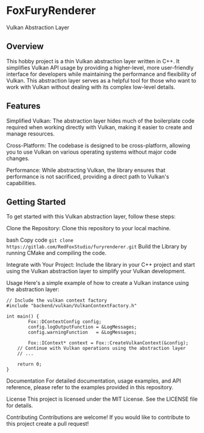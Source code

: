 # FoxFuryRenderer
Vulkan Abstraction Layer

## Overview
This hobby project is a thin Vulkan abstraction layer written in C++. It simplifies Vulkan API usage by providing a higher-level, more user-friendly interface for developers while maintaining the performance and flexibility of Vulkan. This abstraction layer serves as a helpful tool for those who want to work with Vulkan without dealing with its complex low-level details.

## Features
Simplified Vulkan: The abstraction layer hides much of the boilerplate code required when working directly with Vulkan, making it easier to create and manage resources.

Cross-Platform: The codebase is designed to be cross-platform, allowing you to use Vulkan on various operating systems without major code changes.

Performance: While abstracting Vulkan, the library ensures that performance is not sacrificed, providing a direct path to Vulkan's capabilities.

## Getting Started
To get started with this Vulkan abstraction layer, follow these steps:

Clone the Repository: Clone this repository to your local machine.

bash
Copy code
`git clone https://gitlab.com/RedFoxStudio/furyrenderer.git`
Build the Library by running CMake and compiling the code.

Integrate with Your Project: Include the library in your C++ project and start using the Vulkan abstraction layer to simplify your Vulkan development.

Usage
Here's a simple example of how to create a Vulkan instance using the abstraction layer:
```
// Include the vulkan context factory
#include "backend/vulkan/VulkanContextFactory.h"

int main() {
        Fox::DContextConfig config;
        config.logOutputFunction = &LogMessages;
        config.warningFunction   = &LogMessages;

        Fox::IContext* context = Fox::CreateVulkanContext(&config);
    // Continue with Vulkan operations using the abstraction layer
    // ...

    return 0;
}
```

Documentation
For detailed documentation, usage examples, and API reference, please refer to the examples provided in this repository.

License
This project is licensed under the MIT License. See the LICENSE file for details.

Contributing
Contributions are welcome! If you would like to contribute to this project create a pull request!





